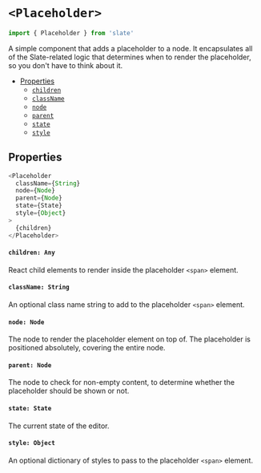 
# `<Placeholder>`

```js
import { Placeholder } from 'slate'
```

A simple component that adds a placeholder to a node. It encapsulates all of the Slate-related logic that determines when to render the placeholder, so you don't have to think about it.

- [Properties](#properties)
  - [`children`](#children-any)
  - [`className`](#className-string)
  - [`node`](#node-node)
  - [`parent`](#parent-node)
  - [`state`](#state-state)
  - [`style`](#style-object)


## Properties

```js
<Placeholder
  className={String}
  node={Node}
  parent={Node}
  state={State}
  style={Object}
>
  {children}
</Placeholder>
```

#### `children: Any`

React child elements to render inside the placeholder `<span>` element.

#### `className: String`

An optional class name string to add to the placeholder `<span>` element.

#### `node: Node`

The node to render the placeholder element on top of. The placeholder is positioned absolutely, covering the entire node.

#### `parent: Node`

The node to check for non-empty content, to determine whether the placeholder should be shown or not.

#### `state: State`

The current state of the editor.

#### `style: Object`

An optional dictionary of styles to pass to the placeholder `<span>` element.
